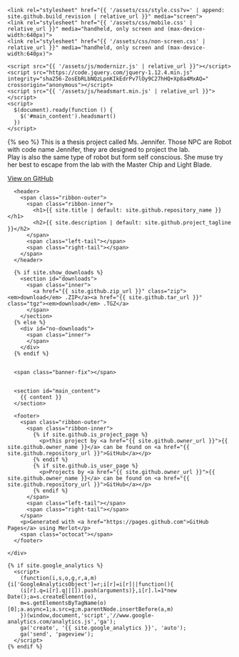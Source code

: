 <!DOCTYPE html>
<html lang="{{ site.lang | default: "en-US" }}">
  <head>
    <meta charset='utf-8'>
    <meta http-equiv="X-UA-Compatible" content="IE=edge">
    <meta name="viewport" content="width=640">

    <link rel="stylesheet" href="{{ '/assets/css/style.css?v=' | append: site.github.build_revision | relative_url }}" media="screen">
    <link rel="stylesheet" href="{{ '/assets/css/mobile.css' | relative_url }}" media="handheld, only screen and (max-device-width:640px)">
    <link rel="stylesheet" href="{{ '/assets/css/non-screen.css' | relative_url }}" media="handheld, only screen and (max-device-width:640px)">

    <script src="{{ '/assets/js/modernizr.js' | relative_url }}"></script>
    <script src="https://code.jquery.com/jquery-1.12.4.min.js" integrity="sha256-ZosEbRLbNQzLpnKIkEdrPv7lOy9C27hHQ+Xp8a4MxAQ=" crossorigin="anonymous"></script>
    <script src="{{ '/assets/js/headsmart.min.js' | relative_url }}"></script>
    <script>
      $(document).ready(function () {
        $('#main_content').headsmart()
      })
    </script>

{% seo %}
This is a thesis project called Ms. Jennifer. Those NPC are Robot with code name Jennifer, they are designed to project the lab.<br> Play is also the same type of robot but form self conscious. She muse try her best to escape from the lab with the Master Chip and Light Blade.<br>
  </head>

  <body>
    <a id="forkme_banner" href="{{ site.github.repository_url }}">View on GitHub</a>
    <div class="shell">

      <header>
        <span class="ribbon-outer">
          <span class="ribbon-inner">
            <h1>{{ site.title | default: site.github.repository_name }}</h1>
            <h2>{{ site.description | default: site.github.project_tagline }}</h2>
          </span>
          <span class="left-tail"></span>
          <span class="right-tail"></span>
        </span>
      </header>

      {% if site.show_downloads %}
        <section id="downloads">
          <span class="inner">
            <a href="{{ site.github.zip_url }}" class="zip"><em>download</em> .ZIP</a><a href="{{ site.github.tar_url }}" class="tgz"><em>download</em> .TGZ</a>
          </span>
        </section>
      {% else %}
        <div id="no-downloads">
          <span class="inner">
          </span>
        </div>
      {% endif %}


      <span class="banner-fix"></span>


      <section id="main_content">
        {{ content }}
      </section>

      <footer>
        <span class="ribbon-outer">
          <span class="ribbon-inner">
            {% if site.github.is_project_page %}
              <p>this project by <a href="{{ site.github.owner_url }}">{{ site.github.owner_name }}</a> can be found on <a href="{{ site.github.repository_url }}">GitHub</a></p>
            {% endif %}
            {% if site.github.is_user_page %}
              <p>Projects by <a href="{{ site.github.owner_url }}">{{ site.github.owner_name }}</a> can be found on <a href="{{ site.github.repository_url }}">GitHub</a></p>
            {% endif %}
          </span>
          <span class="left-tail"></span>
          <span class="right-tail"></span>
        </span>
        <p>Generated with <a href="https://pages.github.com">GitHub Pages</a> using Merlot</p>
        <span class="octocat"></span>
      </footer>

    </div>

    {% if site.google_analytics %}
      <script>
        (function(i,s,o,g,r,a,m){i['GoogleAnalyticsObject']=r;i[r]=i[r]||function(){
        (i[r].q=i[r].q||[]).push(arguments)},i[r].l=1*new Date();a=s.createElement(o),
        m=s.getElementsByTagName(o)[0];a.async=1;a.src=g;m.parentNode.insertBefore(a,m)
        })(window,document,'script','//www.google-analytics.com/analytics.js','ga');
        ga('create', '{{ site.google_analytics }}', 'auto');
        ga('send', 'pageview');
      </script>
    {% endif %}
  </body>
</html>
